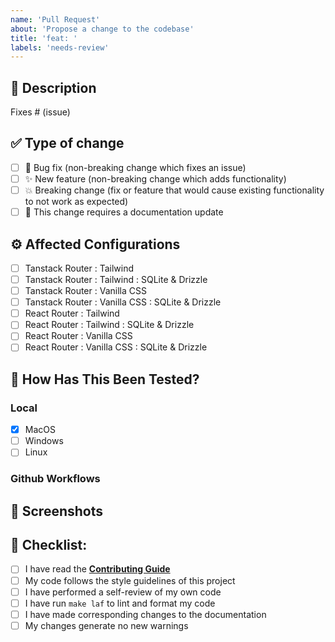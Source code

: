 ```yaml
---
name: 'Pull Request'
about: 'Propose a change to the codebase'
title: 'feat: '
labels: 'needs-review'
---
```


## 🚀 Description

<!--
Please include a summary of the change and which issue is fixed.
Please also include relevant motivation and context.
List any dependencies that are required for this change.
-->

Fixes # (issue)

## ✅ Type of change

- [ ] 🐛 Bug fix (non-breaking change which fixes an issue)
- [ ] ✨ New feature (non-breaking change which adds functionality)
- [ ] 💥 Breaking change (fix or feature that would cause existing functionality to not work as expected)
- [ ] 📝 This change requires a documentation update

## ⚙️ Affected Configurations

- [ ] Tanstack Router : Tailwind
- [ ] Tanstack Router : Tailwind : SQLite & Drizzle
- [ ] Tanstack Router : Vanilla CSS
- [ ] Tanstack Router : Vanilla CSS : SQLite & Drizzle
- [ ] React Router : Tailwind
- [ ] React Router : Tailwind : SQLite & Drizzle
- [ ] React Router : Vanilla CSS
- [ ] React Router : Vanilla CSS : SQLite & Drizzle

## 🧪 How Has This Been Tested?

<!--
Please describe the tests that you ran to verify your changes.
Provide instructions so we can reproduce.
-->

### Local

- [x] MacOS
- [ ] Windows
- [ ] Linux

### Github Workflows

<!--
These should run / fail automatically
-->

## 📸 Screenshots

<!-- Add screenshots to illustrate your changes if relevant. -->

## 📜 Checklist:

- [ ] I have read the [**Contributing Guide**](../CONTRIBUTING.md)
- [ ] My code follows the style guidelines of this project
- [ ] I have performed a self-review of my own code
- [ ] I have run `make laf` to lint and format my code
- [ ] I have made corresponding changes to the documentation
- [ ] My changes generate no new warnings
